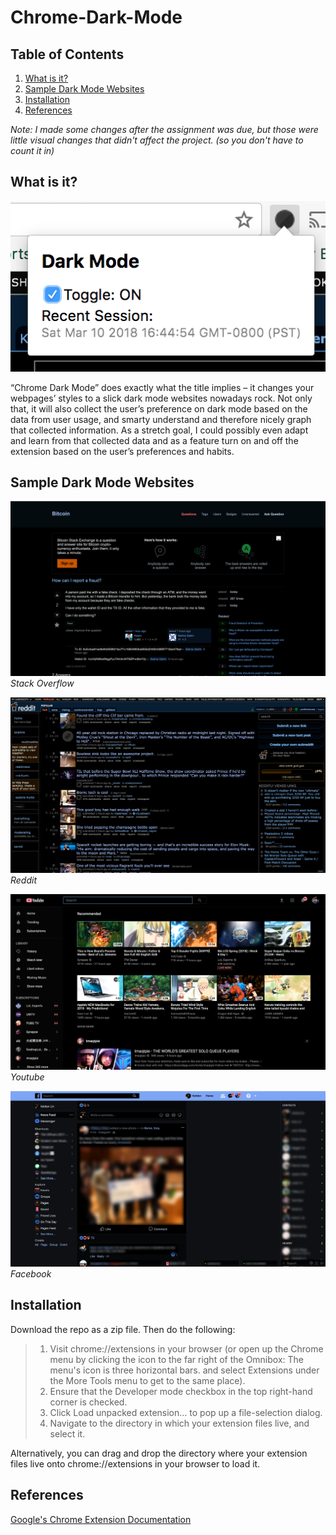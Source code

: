 # Chrome-Dark-Mode
## Table of Contents
1. [What is it?](#what-is-it)
2. [Sample Dark Mode Websites](#sample-dark-mode-websites)
3. [Installation](#installation)
4. [References](#references)


_Note: I made some changes after the assignment was due, but those were little visual changes that didn't affect the project. (so you don't have to count it in)_



## What is it?
![Extension Screenshot](imgs/screenshot-1.png)

“Chrome Dark Mode” does exactly what the title implies – it changes your webpages’ styles to a slick dark mode websites nowadays rock. Not only that, it will also collect the user’s preference on dark mode based on the data from user usage, and smarty understand and therefore nicely graph that collected information. As a stretch goal, I could possibly even adapt and learn from that collected data and as a feature turn on and off the extension based on the user’s preferences and habits. 

## Sample Dark Mode Websites
![Stackoverflow](imgs/sample-stackoverflow.png)
_Stack Overflow_

![Reddit](imgs/sample-reddit.png)
_Reddit_

![Youtube](imgs/sample-youtube.png)
_Youtube_

![Facebook](imgs/sample-facebook.png)
_Facebook_


## Installation
Download the repo as a zip file. Then do the following:
> 1. Visit chrome://extensions in your browser (or open up the Chrome menu by clicking the icon to the far right of the Omnibox:  The menu's icon is three horizontal bars. and select Extensions under the More Tools menu to get to the same place).
> 2. Ensure that the Developer mode checkbox in the top right-hand corner is checked.
> 3. Click Load unpacked extension… to pop up a file-selection dialog.
> 4. Navigate to the directory in which your extension files live, and select it.

Alternatively, you can drag and drop the directory where your extension files live onto chrome://extensions in your browser to load it.

## References
[Google's Chrome Extension Documentation](https://developer.chrome.com/extensions/)